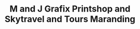 ---
title: "M and J Grafix Printshop and Skytravel and Tours Maranding"
url: /maranding/m-and-j-grafix-printshop-and-skytravel-and-tours-maranding/
shop: Reisebüro
---